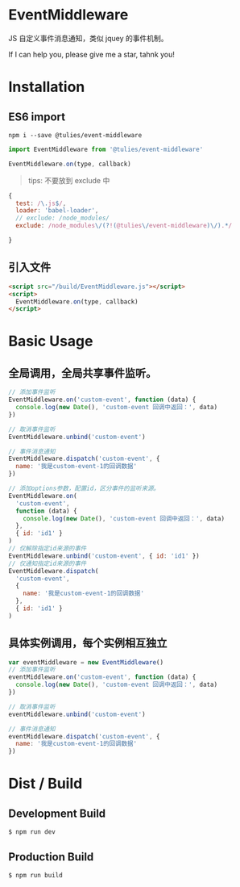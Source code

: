 # EventMiddleware

JS 自定义事件消息通知，类似 jquey 的事件机制。

If I can help you, please give me a star, tahnk you!

# Installation

## ES6 import

```shell
npm i --save @tulies/event-middleware
```

```javascript
import EventMiddleware from '@tulies/event-middleware'

EventMiddleware.on(type, callback)
```

> tips: 不要放到 exclude 中

```javascript
{
  test: /\.js$/,
  loader: 'babel-loader',
  // exclude: /node_modules/
  exclude: /node_modules\/(?!(@tulies\/event-middleware)\/).*/

}
```

## 引入文件

```html
<script src="/build/EventMiddleware.js"></script>
<script>
  EventMiddleware.on(type, callback)
</script>
```

# Basic Usage

## 全局调用，全局共享事件监听。

```javascript
// 添加事件监听
EventMiddleware.on('custom-event', function (data) {
  console.log(new Date(), 'custom-event 回调中返回：', data)
})

// 取消事件监听
EventMiddleware.unbind('custom-event')

// 事件消息通知
EventMiddleware.dispatch('custom-event', {
  name: '我是custom-event-1的回调数据'
})

// 添加options参数，配置id，区分事件的监听来源。
EventMiddleware.on(
  'custom-event',
  function (data) {
    console.log(new Date(), 'custom-event 回调中返回：', data)
  },
  { id: 'id1' }
)
// 仅解除指定id来源的事件
EventMiddleware.unbind('custom-event', { id: 'id1' })
// 仅通知指定id来源的事件
EventMiddleware.dispatch(
  'custom-event',
  {
    name: '我是custom-event-1的回调数据'
  },
  { id: 'id1' }
)
```

## 具体实例调用，每个实例相互独立

```javascript
var eventMiddleware = new EventMiddleware()
// 添加事件监听
eventMiddleware.on('custom-event', function (data) {
  console.log(new Date(), 'custom-event 回调中返回：', data)
})

// 取消事件监听
eventMiddleware.unbind('custom-event')

// 事件消息通知
eventMiddleware.dispatch('custom-event', {
  name: '我是custom-event-1的回调数据'
})
```

# Dist / Build

## Development Build

```shell
$ npm run dev
```

## Production Build

```shell
$ npm run build
```
